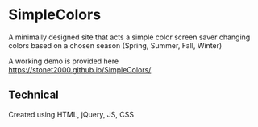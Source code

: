 # SimpleColors
A minimally designed site that acts a simple color screen saver changing colors based on a chosen season (Spring, Summer, Fall, Winter)

A working demo is provided here https://stonet2000.github.io/SimpleColors/

## Technical
Created using HTML, jQuery, JS, CSS
